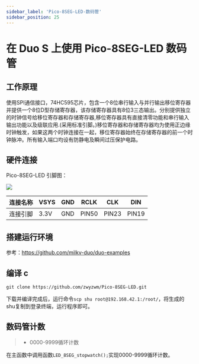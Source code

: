 ```yaml
---
sidebar_label: 'Pico-8SEG-LED-数码管'
sidebar_position: 25
---
```


# 在 Duo S 上使用 Pico-8SEG-LED 数码管

## 工作原理

使用SPI通信接口，74HC595芯片，包含一个8位串行输入与并行输出移位寄存器并提供一个8位D型存储寄存器，该存储寄存器具有8位3三态输出。分别提供独立的时钟信号给移位寄存器和存储寄存器,移位寄存器具有直接清零功能和串行输入输出功能以及级联应用.(采用标准引脚。)移位寄存器和存储寄存器均为使用正边缘时钟触发，如果这两个时钟连接在一起，移位寄存器始终在存储寄存器的前一个时钟脉冲。所有输入端口均设有防静电及瞬间过压保护电路。

## 硬件连接

Pico-8SEG-LED 引脚图：

<Image src='/docs/duo/duos/Accessories/Pico-8SEG-LED.webp' maxWidth='50%' align='center' />

| 连接名称 | VSYS | GND | RCLK | CLK  | DIN  |
|----------|------|-----|------|------|------|
| 连接引脚 | 3.3V | GND | PIN50| PIN23| PIN19|

## 搭建运行环境

参考：https://github.com/milkv-duo/duo-examples

## 编译 c

```
git clone https://github.com/zwyzwm/Pico-8SEG-LED.git
```
下载并编译完成后，运行命令`scp shu root@192.168.42.1:/root/`，将生成的shu复制到登录终端，运行程序即可。

## 数码管计数

> - 0000-9999循环计数

在主函数中调用函数`LED_8SEG_stopwatch();`实现0000-9999循环计数。


